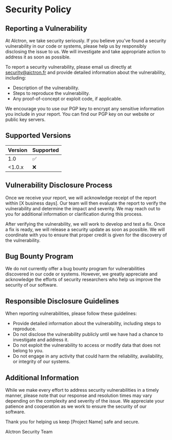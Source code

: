 # Security Policy

## Reporting a Vulnerability

At AIctron, we take security seriously. If you believe you've found a security vulnerability in our code or systems, please help us by responsibly disclosing the issue to us. We will investigate and take appropriate action to address it as soon as possible.

To report a security vulnerability, please email us directly at [security@aictron.fr](mailto:security@aictron.fr) and provide detailed information about the vulnerability, including:

- Description of the vulnerability.
- Steps to reproduce the vulnerability.
- Any proof-of-concept or exploit code, if applicable.

We encourage you to use our PGP key to encrypt any sensitive information you include in your report. You can find our PGP key on our website or public key servers.

## Supported Versions


| Version | Supported          |
| ------- | ------------------ |
| 1.0     | :white_check_mark: |
| <1.0.x  | :x:                |

## Vulnerability Disclosure Process

Once we receive your report, we will acknowledge receipt of the report within [X business days]. Our team will then evaluate the report to verify the vulnerability and determine the impact and severity. We may reach out to you for additional information or clarification during this process.

After verifying the vulnerability, we will work to develop and test a fix. Once a fix is ready, we will release a security update as soon as possible. We will coordinate with you to ensure that proper credit is given for the discovery of the vulnerability.

## Bug Bounty Program

We do not currently offer a bug bounty program for vulnerabilities discovered in our code or systems. However, we greatly appreciate and acknowledge the efforts of security researchers who help us improve the security of our software.

## Responsible Disclosure Guidelines

When reporting vulnerabilities, please follow these guidelines:

- Provide detailed information about the vulnerability, including steps to reproduce.
- Do not disclose the vulnerability publicly until we have had a chance to investigate and address it.
- Do not exploit the vulnerability to access or modify data that does not belong to you.
- Do not engage in any activity that could harm the reliability, availability, or integrity of our systems.

## Additional Information

While we make every effort to address security vulnerabilities in a timely manner, please note that our response and resolution times may vary depending on the complexity and severity of the issue. We appreciate your patience and cooperation as we work to ensure the security of our software.

Thank you for helping us keep [Project Name] safe and secure.

AIctron Security Team

